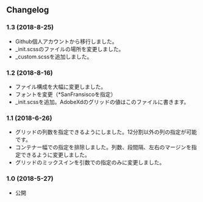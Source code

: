 ## Changelog
### 1.3 (2018-8-25)
* Github個人アカウントから移行しました。
* _init.scssのファイルの場所を変更しました。
* _custom.scssを追加しました。

### 1.2 (2018-8-16)
* ファイル構成を大幅に変更しました。
* フォントを変更（*SanFransiscoを指定）
* _init.scssを追加。AdobeXdのグリッドの値はこのファイルに書きます。

### 1.1 (2018-6-26)
* グリッドの列数を指定できるようにしました。12分割以外の列の指定が可能です。
* コンテナー幅での指定を排除しました。列数、段間隔、左右のマージンを指定できるように変更しました。
* グリッドのミックスインを引数での指定のみに変更しました。

### 1.0 (2018-5-27)
* 公開